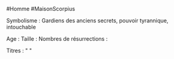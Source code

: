 #Homme #MaisonScorpius

Symbolisme : Gardiens des anciens secrets, pouvoir tyrannique, intouchable

Age :
Taille :
Nombres de résurrections :

Titres : 
"
"

